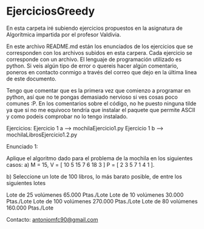 # EjerciciosGreedy

En esta carpeta iré subiendo ejercicios propuestos en la asignatura de Algorítmica impartida por el profesor Valdivia.

En este archivo README.md están los enunciados de los ejercicios que se corresponden con los archivos subidos en esta carpera. Cada ejercicio se corresponde con un archivo.
El lenguaje de programación utilizado es python. Si veis algún tipo de error o quereis hacer algún comentario, poneros en contacto conmigo a través del correo que dejo en la última linea de este documento.

Tengo que comentar que es la primera vez que comienzo a programar en python, así que no te pongas demasiado nervioso si ves cosas poco comunes :P. En los comentarios sobre el código, no he puesto ninguna tilde ya que si no me equivoco tendría que instalar el paquete que permite ASCII y como podeis comprobar no lo tengo instalado.

Ejercicios:
Ejercicio 1 a --> mochilaEjercicio1.py
Ejercicio 1 b --> mochilaLibrosEjercicio1.2.py

Enunciado 1:

Aplique el algoritmo dado para el problema de la mochila en los siguientes casos:
a) M = 15, V = [ 10 5 15 7 6 18 3 ]
    P = [ 2 3 5 7 1 4 1 ].


b) Seleccione un lote de 100 libros, lo más barato posible, de entre los siguientes lotes

  Lote de 25 volúmenes 65.000 Ptas./Lote
  Lote de 10 volúmenes 30.000 Ptas./Lote
  Lote de 100 volúmenes 270.000 Ptas./Lote
  Lote de 80 volúmenes 160.000 Ptas./Lote





Contacto: antoniomfc90@gmail.com
